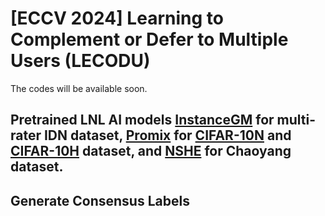 # [ECCV 2024] Learning to Complement or Defer to Multiple Users (LECODU) 

The codes will be available soon.

## Pretrained LNL AI models [InstanceGM](https://github.com/arpit2412/InstanceGM) for multi-rater IDN dataset, [Promix](https://github.com/Justherozen/ProMix) for [CIFAR-10N](https://github.com/UCSC-REAL/cifar-10-100n) and [CIFAR-10H](https://openaccess.thecvf.com/content_ICCV_2019/html/Peterson_Human_Uncertainty_Makes_Classification_More_Robust_ICCV_2019_paper.html) dataset, and [NSHE](https://github.com/bupt-ai-cz/HSA-NRL) for Chaoyang dataset.

## Generate Consensus Labels
